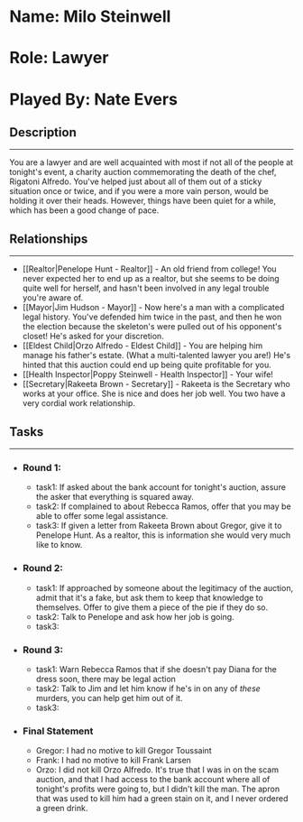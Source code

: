 # Name: Milo Steinwell
# Role: Lawyer
# Played By: Nate Evers

## Description
---
You are a lawyer and are well acquainted with most if not all of the people at tonight's event, a charity auction commemorating the death of the chef, Rigatoni Alfredo. You've helped just about all of them out of a sticky situation once or twice, and if you were a more vain person, would be holding it over their heads. However, things have been quiet for a while, which has been a good change of pace.

## Relationships
---
- [[Realtor|Penelope Hunt - Realtor]]  - An old friend from college! You never expected her to end up as a realtor, but she seems to be doing quite well for herself, and hasn't been involved in any legal trouble you're aware of.
- [[Mayor|Jim Hudson - Mayor]]  - Now here's a man with a complicated legal history. You've defended him twice in the past, and then he won the election because the skeleton's were pulled out of his opponent's closet! He's asked for your discretion.
- [[Eldest Child|Orzo Alfredo - Eldest Child]]  - You are helping him manage his father's estate. (What a multi-talented lawyer you are!) He's hinted that this auction could end up being quite profitable for you. 
- [[Health Inspector|Poppy Steinwell - Health Inspector]]  - Your wife!
- [[Secretary|Rakeeta Brown - Secretary]]  - Rakeeta is the Secretary who works at your office. She is nice and does her job well. You two have a very cordial work relationship.

## Tasks
___
- ### Round 1:
	- task1: If asked about the bank account for tonight's auction, assure the asker that everything is squared away.
	- task2: If complained to about Rebecca Ramos, offer that you may be able to offer some legal assistance.
	- task3: If given a letter from Rakeeta Brown about Gregor, give it to Penelope Hunt. As a realtor, this is information she would very much like to know.
- ### Round 2:
	- task1: If approached by someone about the legitimacy of the auction, admit that it's a fake, but ask them to keep that knowledge to themselves. Offer to give them a piece of the pie if they do so.
	- task2: Talk to Penelope and ask how her job is going.
	- task3:
- ### Round 3:
	- task1: Warn Rebecca Ramos that if she doesn't pay Diana for the dress soon, there may be legal action
	- task2: Talk to Jim and let him know if he's in on any of *these* murders, you can help get him out of it.
	- task3:
- ### Final Statement
	- Gregor: I had no motive to kill Gregor Toussaint
	- Frank: I had no motive to kill Frank Larsen
	- Orzo: I did not kill Orzo Alfredo. It's true that I was in on the scam auction, and that I had access to the bank account where all of tonight's profits were going to, but I didn't kill the man. The apron that was used to kill him had a green stain on it, and I never ordered a green drink.